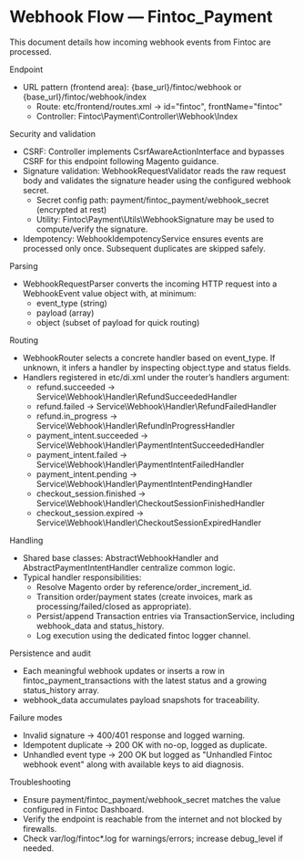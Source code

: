 # Webhook Flow — Fintoc_Payment

This document details how incoming webhook events from Fintoc are processed.

Endpoint
- URL pattern (frontend area): {base_url}/fintoc/webhook or {base_url}/fintoc/webhook/index
  - Route: etc/frontend/routes.xml → id="fintoc", frontName="fintoc"
  - Controller: Fintoc\Payment\Controller\Webhook\Index

Security and validation
- CSRF: Controller implements CsrfAwareActionInterface and bypasses CSRF for this endpoint following Magento guidance.
- Signature validation: WebhookRequestValidator reads the raw request body and validates the signature header using the configured webhook secret.
  - Secret config path: payment/fintoc_payment/webhook_secret (encrypted at rest)
  - Utility: Fintoc\Payment\Utils\WebhookSignature may be used to compute/verify the signature.
- Idempotency: WebhookIdempotencyService ensures events are processed only once. Subsequent duplicates are skipped safely.

Parsing
- WebhookRequestParser converts the incoming HTTP request into a WebhookEvent value object with, at minimum:
  - event_type (string)
  - payload (array)
  - object (subset of payload for quick routing)

Routing
- WebhookRouter selects a concrete handler based on event_type. If unknown, it infers a handler by inspecting object.type and status fields.
- Handlers registered in etc/di.xml under the router’s handlers argument:
  - refund.succeeded → Service\Webhook\Handler\RefundSucceededHandler
  - refund.failed → Service\Webhook\Handler\RefundFailedHandler
  - refund.in_progress → Service\Webhook\Handler\RefundInProgressHandler
  - payment_intent.succeeded → Service\Webhook\Handler\PaymentIntentSucceededHandler
  - payment_intent.failed → Service\Webhook\Handler\PaymentIntentFailedHandler
  - payment_intent.pending → Service\Webhook\Handler\PaymentIntentPendingHandler
  - checkout_session.finished → Service\Webhook\Handler\CheckoutSessionFinishedHandler
  - checkout_session.expired → Service\Webhook\Handler\CheckoutSessionExpiredHandler

Handling
- Shared base classes: AbstractWebhookHandler and AbstractPaymentIntentHandler centralize common logic.
- Typical handler responsibilities:
  - Resolve Magento order by reference/order_increment_id.
  - Transition order/payment states (create invoices, mark as processing/failed/closed as appropriate).
  - Persist/append Transaction entries via TransactionService, including webhook_data and status_history.
  - Log execution using the dedicated fintoc logger channel.

Persistence and audit
- Each meaningful webhook updates or inserts a row in fintoc_payment_transactions with the latest status and a growing status_history array.
- webhook_data accumulates payload snapshots for traceability.

Failure modes
- Invalid signature → 400/401 response and logged warning.
- Idempotent duplicate → 200 OK with no-op, logged as duplicate.
- Unhandled event type → 200 OK but logged as "Unhandled Fintoc webhook event" along with available keys to aid diagnosis.

Troubleshooting
- Ensure payment/fintoc_payment/webhook_secret matches the value configured in Fintoc Dashboard.
- Verify the endpoint is reachable from the internet and not blocked by firewalls.
- Check var/log/fintoc*.log for warnings/errors; increase debug_level if needed.
